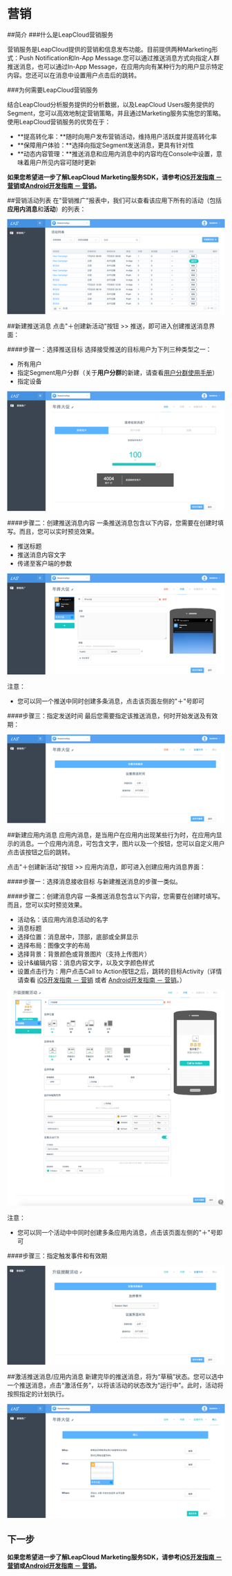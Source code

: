 # 营销
##简介
###什么是LeapCloud营销服务

营销服务是LeapCloud提供的营销和信息发布功能。目前提供两种Marketing形式：Push Notification和In-App Message.您可以通过推送消息方式向指定人群推送消息，也可以通过In-App Message，在应用内向有某种行为的用户显示特定内容。您还可以在消息中设置用户点击后的跳转。

###为何需要LeapCloud营销服务

结合LeapCloud分析服务提供的分析数据，以及LeapCloud Users服务提供的Segment，您可以高效地制定营销策略，并且通过Marketing服务实施您的策略。使用LeapCloud营销服务的优势在于：

* **提高转化率：**随时向用户发布营销活动，维持用户活跃度并提高转化率
* **保障用户体验：**选择向指定Segment发送消息，更具有针对性
* **动态内容管理：**推送消息和应用内消息中的内容均在Console中设置，意味着用户所见内容可随时更新


**如果您希望进一步了解LeapCloud Marketing服务SDK，请参考[iOS开发指南 － 营销](LC_DOCS_GUIDE_LINK_PLACEHOLDER_IOS#MARKETING_ZH)或[Android开发指南 － 营销](LC_DOCS_GUIDE_LINK_PLACEHOLDER_ANDROID#MARKETING_ZH)。**

##营销活动列表
在"营销推广"报表中，我们可以查看该应用下所有的活动（包括**应用内消息**和**活动**）的列表：

![imgMCampaignList.png](../../../images/imgMCampaignList.png)

##新建推送消息
点击"＋创建新活动"按钮 >> 推送，即可进入创建推送消息界面：

####步骤一：选择推送目标
选择接受推送的目标用户为下列三种类型之一：

* 所有用户
* 指定Segment用户分群（关于**用户分群**的新建，请查看[用户分群使用手册](LeapCloud_DOCS__LINK_PLACEHOLDER_USERMANUAL/#USERMGMT_SEGMENT_ZH)）
* 指定设备

![imgMAddPush1.png](../../../images/imgMAddPush1.png)

####步骤二：创建推送消息内容
一条推送消息包含以下内容，您需要在创建时填写。而且，您可以实时预览效果。

* 推送标题
* 推送消息内容文字
* 传递至客户端的参数

![imgMAddPush2.png.png](../../../images/imgMAddPush2.png)

注意：

* 您可以同一个推送中同时创建多条消息，点击该页面左侧的"＋"号即可

####步骤三：指定发送时间
最后您需要指定该推送消息，何时开始发送及有效期：

![imgMAddPush3.png](../../../images/imgMAddPush3.png)

##新建应用内消息
应用内消息，是当用户在应用内出现某些行为时，在应用内显示的消息。一个应用内消息，可包含文字，图片以及一个按钮，您可以自定义用户点击该按钮之后的跳转。

点击"＋创建新活动"按钮 >> 应用内消息，即可进入创建应用内消息界面：

####步骤一：选择消息接收目标
与新建推送消息的步骤一类似。

####步骤二：创建消息内容
一条推送消息包含以下内容，您需要在创建时填写。而且，您可以实时预览效果。

* 活动名：该应用内消息活动的名字
* 消息标题
* 选择位置：消息居中，顶部，底部或全屏显示
* 选择布局：图像文字的布局
* 选择背景：背景颜色或背景图片（支持上传图片）
* 设计&编辑内容：消息内容文字，以及文字颜色样式
* 设置点击行为：用户点击Call to Action按钮之后，跳转的目标Activity（详情请查看 [iOS开发指南 － 营销](LC_DOCS_GUIDE_LINK_PLACEHOLDER_IOS#DEFINE_TARGETACTIVITY_ZH) 或者 [Android开发指南 － 营销](LC_DOCS_GUIDE_LINK_PLACEHOLDER_ANDROID#DEFINE_TARGETACTIVITY_ZH)。）


![imgMAddMsg2.png](../../../images/imgMAddMsg2.png)

注意：

* 您可以同一个活动中中同时创建多条应用内消息，点击该页面左侧的"＋"号即可

####步骤三：指定触发事件和有效期

![imgMAddMsg3.png](../../../images/imgMAddMsg3.png)

##激活推送消息/应用内消息
新建完毕的推送消息，将为“草稿”状态。您可以选中一个推送消息，点击“激活任务”，以将该活动的状态改为“运行中”。此时，活动将按照指定的计划执行。

![imgMActivatePush.png](../../../images/imgMActivatePush.png)

## 下一步
**如果您希望进一步了解LeapCloud Marketing服务SDK，请参考[iOS开发指南 － 营销](LC_DOCS_GUIDE_LINK_PLACEHOLDER_IOS#MARKETING_ZH)或[Android开发指南 － 营销](LC_DOCS_GUIDE_LINK_PLACEHOLDER_ANDROID#MARKETING_ZH)。**
